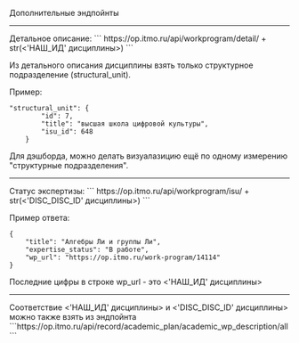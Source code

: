 Дополнительные эндпойнты
<hr>
Детальное описание:
```
https://op.itmo.ru/api/workprogram/detail/ + str(<'НАШ_ИД' дисциплины>)
```

Из детального описания дисциплины взять только структурное подразделение (structural_unit).

Пример:
```
"structural_unit": {
        "id": 7,
        "title": "высшая школа цифровой культуры",
        "isu_id": 648
    }
```

Для дэшборда, можно делать визуалазицию ещё по одному измерению "структурные подразделения".

<hr>
Статус экспертизы:
```
https://op.itmo.ru/api/workprogram/isu/ + str(<'DISC_DISC_ID' дисциплины>)
```

Пример ответа:
```
{
    "title": "Алгебры Ли и группы Ли",
    "expertise_status": "В работе",
    "wp_url": "https://op.itmo.ru/work-program/14114"
}
```

Последние цифры в строке wp_url - это <'НАШ_ИД' дисциплины>
<hr>
Соответствие <'НАШ_ИД' дисциплины> и <'DISC_DISC_ID' дисциплины> можно также взять из эндпойнта 
```https://op.itmo.ru/api/record/academic_plan/academic_wp_description/all```